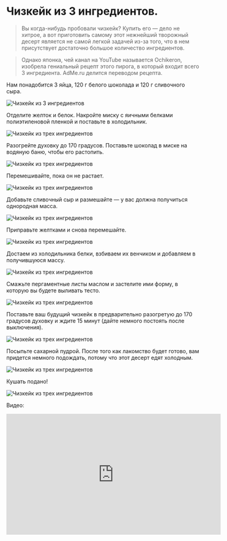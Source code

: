 # Чизкейк из 3 ингредиентов.
> Вы когда-нибудь пробовали чизкейк? Купить его — дело не хитрое, а вот приготовить самому этот нежнейший творожный десерт является не самой легкой задачей из-за того, что в нем присутствует достаточно большое количество ингредиентов.

> Однако японка, чей канал на YouTube называется Ochikeron, изобрела гениальный рецепт этого пирога, в который входит всего 3 ингредиента. AdMe.ru делится переводом рецепта.

Нам понадобится 3 яйца, 120 г белого шоколада и 120 г сливочного сыра.

![Чизкейк из 3 ингредиентов][id1]

Отделите желток и белок. Накройте миску с яичными белками полиэтиленовой пленкой и поставьте в холодильник.

![Чизкейк из трех ингредиентов][id2]

Разогрейте духовку до 170 градусов. Поставьте шоколад в миске на водяную баню, чтобы его растопить.

![Чизкейк из трех ингредиентов][id3]

Перемешивайте, пока он не растает.

![Чизкейк из трех ингредиентов][id4]

Добавьте сливочный сыр и размешайте — у вас должна получиться однородная масса.

![Чизкейк из трех ингредиентов][id5]

Приправьте желтками и снова перемешайте.

![Чизкейк из трех ингредиентов][id6]

Достаем из холодильника белки, взбиваем их венчиком и добавляем в получившуюся массу.

![Чизкейк из трех ингредиентов][id7]

Смажьте пергаментные листы маслом и застелите ими форму, в которую вы будете выливать тесто.

![Чизкейк из трех ингредиентов][id8]

Поставьте ваш будущий чизкейк в предварительно разогретую до 170 градусов духовку и ждите 15 минут (дайте немного постоять после выключения).

![Чизкейк из трех ингредиентов][id9]

Посыпьте сахарной пудрой. После того как лакомство будет готово, вам придется немного подождать, потому что этот десерт едят холодным.

![Чизкейк из трех ингредиентов][id10]

Кушать подано!

![Чизкейк из трех ингредиентов][id11]

Видео:

<iframe width="560" height="315" src="https://www.youtube.com/embed/dVvPOE-C7AE" frameborder="0" allowfullscreen></iframe>

[id1]: /images/Kulinar/Desert/chizkeik-01.jpg 'Чизкейк из 3 ингредиентов'
[id2]: /images/Kulinar/Desert/chizkeik-02.jpg 'Чизкейк из 3 ингредиентов'
[id3]: /images/Kulinar/Desert/chizkeik-03.jpg 'Чизкейк из 3 ингредиентов'
[id4]: /images/Kulinar/Desert/chizkeik-04.jpg 'Чизкейк из 3 ингредиентов'
[id5]: /images/Kulinar/Desert/chizkeik-05.jpg 'Чизкейк из 3 ингредиентов'
[id6]: /images/Kulinar/Desert/chizkeik-06.jpg 'Чизкейк из 3 ингредиентов'
[id7]: /images/Kulinar/Desert/chizkeik-07.jpg 'Чизкейк из 3 ингредиентов'
[id8]: /images/Kulinar/Desert/chizkeik-08.jpg 'Чизкейк из 3 ингредиентов'
[id9]: /images/Kulinar/Desert/chizkeik-09.jpg 'Чизкейк из 3 ингредиентов'
[id10]:/images/Kulinar/Desert/chizkeik-10.jpg 'Чизкейк из 3 ингредиентов'
[id11]:/images/Kulinar/Desert/chizkeik-11.jpg 'Чизкейк из 3 ингредиентов'
